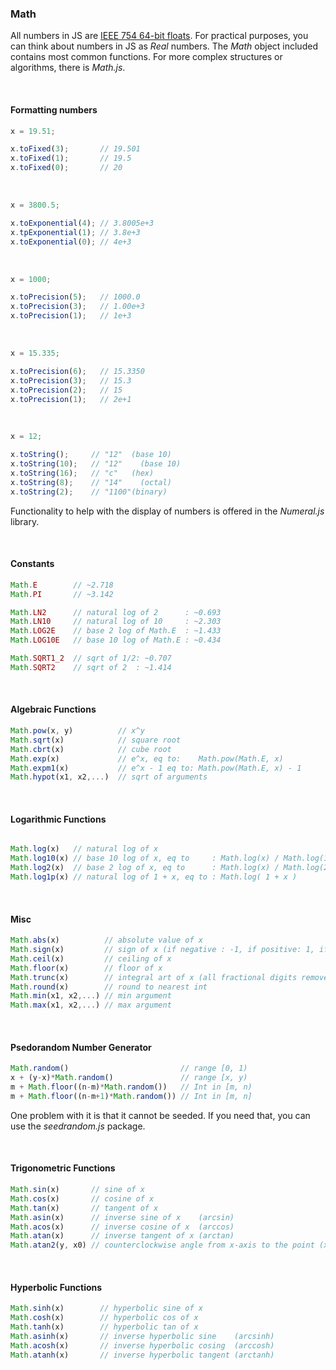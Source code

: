 
### Math


All numbers in JS are [IEEE 754 64-bit floats](https://en.wikipedia.org/wiki/Double-precision_floating-point_format ). For practical purposes, you can think about numbers in JS as _Real_ numbers. The _Math_ object included contains most common functions. For more complex structures or algorithms, there is _Math.js_.  

&nbsp;


#### Formatting numbers

```js
x = 19.51;
```
```js
x.toFixed(3);		// 19.501
x.toFixed(1);		// 19.5
x.toFixed(0);		// 20
```
&nbsp;

```js
x = 3800.5;
```
```js
x.toExponential(4);	// 3.8005e+3
x.tpExponential(1);	// 3.8e+3
x.toExponential(0);	// 4e+3
```
&nbsp;


```js
x = 1000;
```
```js
x.toPrecision(5);	// 1000.0
x.toPrecision(3);	// 1.00e+3
x.toPrecision(1);	// 1e+3
```
&nbsp;

```js
x = 15.335;
```
```js
x.toPrecision(6);	// 15.3350
x.toPrecision(3);	// 15.3
x.toPrecision(2);	// 15
x.toPrecision(1);	// 2e+1
```
&nbsp;

```js
x = 12;
```
```js
x.toString();     // "12"  (base 10)
x.toString(10);   // "12"	 (base 10)
x.toString(16);   // "c"   (hex)
x.toString(8);    // "14"	 (octal)
x.toString(2);    // "1100"(binary)
```

Functionality to help with the display of numbers is offered in the _Numeral.js_ library.

&nbsp;


#### Constants

```js
Math.E        // ~2.718
Math.PI       // ~3.142

Math.LN2      // natural log of 2      : ~0.693
Math.LN10     // natural log of 10     : ~2.303
Math.LOG2E    // base 2 log of Math.E  : ~1.433
Math.LOG10E   // base 10 log of Math.E : ~0.434

Math.SQRT1_2  // sqrt of 1/2: ~0.707
Math.SQRT2    // sqrt of 2  : ~1.414
```

&nbsp;


#### Algebraic Functions 

```js
Math.pow(x, y)          // x^y
Math.sqrt(x)            // square root
Math.cbrt(x)            // cube root
Math.exp(x)             // e^x, eq to:    Math.pow(Math.E, x)
Math.expm1(x)           // e^x - 1 eq to: Math.pow(Math.E, x) - 1
Math.hypot(x1, x2,...)  // sqrt of arguments
```
&nbsp;


#### Logarithmic Functions

```js

Math.log(x)   // natural log of x
Math.log10(x) // base 10 log of x, eq to     : Math.log(x) / Math.log(10)
Math.log2(x)  // base 2 log of x, eq to      : Math.log(x) / Math.log(2)
Math.log1p(x) // natural log of 1 + x, eq to : Math.log( 1 + x )
```
&nbsp;


#### Misc

```js
Math.abs(x)          // absolute value of x
Math.sign(x)         // sign of x (if negative : -1, if positive: 1, if 0: 0)
Math.ceil(x)         // ceiling of x
Math.floor(x)        // floor of x
Math.trunc(x)        // integral art of x (all fractional digits removed)
Math.round(x)        // round to nearest int
Math.min(x1, x2,...) // min argument
Math.max(x1, x2,...) // max argument
```
&nbsp;


#### Psedorandom Number Generator

```js
Math.random()                         // range [0, 1)
x + (y-x)*Math.random()               // range [x, y)
m + Math.floor((n-m)*Math.random())   // Int in [m, n)
m + Math.floor((n-m+1)*Math.random()) // Int in [m, n]
```

One problem with it is that it cannot be seeded. If you need that, you can use the _seedrandom.js_ package.

&nbsp;

#### Trigonometric Functions


```js
Math.sin(x)       // sine of x
Math.cos(x)       // cosine of x
Math.tan(x)       // tangent of x
Math.asin(x)      // inverse sine of x    (arcsin)
Math.acos(x)      // inverse cosine of x  (arccos)
Math.atan(x)      // inverse tangent of x (arctan)
Math.atan2(y, x0) // counterclockwise angle from x-axis to the point (x, y)
```
&nbsp;


#### Hyperbolic Functions

```js
Math.sinh(x)		// hyperbolic sine of x
Math.cosh(x)		// hyperbolic cos of x
Math.tanh(x)		// hyperbolic tan of x
Math.asinh(x)		// inverse hyperbolic sine    (arcsinh)
Math.acosh(x)		// inverse hyperbolic cosing  (arccosh)
Math.atanh(x)		// inverse hyperbolic tangent (arctanh)
```


